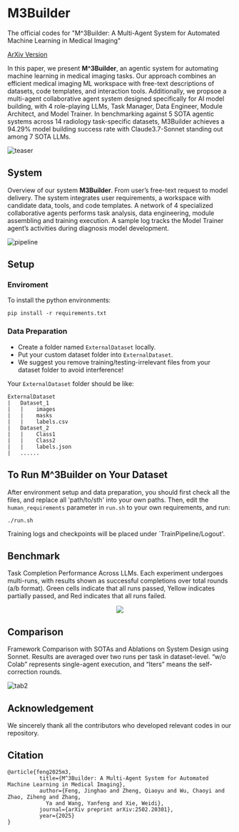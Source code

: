 # M3Builder
The official codes for "M^3Builder: A Multi-Agent System for Automated Machine Learning in Medical Imaging"

[ArXiv Version](https://arxiv.org/abs/2502.20301)

In this paper, we present **M^3Builder**, an agentic system for automating machine learning in medical imaging tasks. Our approach combines an efficient medical imaging ML workspace with free-text descriptions of datasets, code templates, and interaction tools. Additionally, we propsoe a multi-agent collaborative agent system designed specifically for AI model building, with 4 role-playing LLMs, Task Manager, Data Engineer, Module Architect, and Model Trainer. In benchmarking against 5 SOTA agentic systems across 14 radiology task-specific datasets, M3Builder achieves a 94.29% model building success rate with Claude3.7-Sonnet standing out among 7 SOTA LLMs.

![teaser](https://github.com/user-attachments/assets/c7d8474f-2ecd-4177-ac76-6ebfe68c6238)

## System
Overview of our system **M3Builder**. From user’s free-text request to model delivery. The system integrates user requirements, a workspace with candidate data, tools, and code templates. A network of 4 specialized collaborative agents performs task analysis, data engineering, module assembling and training execution. A sample log tracks the Model Trainer agent’s activities during diagnosis model development.

![pipeline](https://github.com/user-attachments/assets/c99c9265-1faa-4028-b6e0-080e564a67a7)

## Setup

### Enviroment
To install the python environments:
```
pip install -r requirements.txt
```

### Data Preparation

* Create a folder named `ExternalDataset` locally.
* Put your custom dataset folder into `ExternalDataset`.
* We suggest you remove training/testing-irrelevant files from your dataset folder to avoid interference!

Your `ExternalDataset` folder should be like:
```
ExternalDataset
|   Dataset_1
|   |    images
|   |    masks
|   |    labels.csv
|   Dataset_2
|   |    Class1
|   |    Class2
|   |    labels.json
|   ......
```

## To Run **M^3Builder** on Your Dataset
After environment setup and data preparation, you should first check all the files, and replace all 'path/to/sth' into your own paths.
Then, edit the `human_requirements` parameter in `run.sh` to your own requirements, and run:
```
./run.sh
```
Training logs and checkpoints will be placed under `TrainPipeline/Logout'.

## Benchmark
Task Completion Performance Across LLMs. Each experiment undergoes multi-runs, with results shown as successful completions over total rounds (a/b format). Green cells indicate that all runs passed, Yellow indicates partially passed, and Red indicates that all runs failed.

<div style="text-align: center">
<img src="https://github.com/user-attachments/assets/3fa6315e-ea97-4fe9-b68b-68b5813d06f6"/>
</div>

## Comparison
Framework Comparison with SOTAs and Ablations on System Design using Sonnet. Results are averaged over two runs per task in dataset-level. “w/o Colab” represents single-agent execution, and “Iters” means the self-correction rounds.

![tab2](https://github.com/user-attachments/assets/859a79e2-a38e-4483-b083-882c82d789ed)

## Acknowledgement
We sincerely thank all the contributors who developed relevant codes in our repository.

## Citation
```
@article{feng2025m3,
          title={M^3Builder: A Multi-Agent System for Automated Machine Learning in Medical Imaging},
          author={Feng, Jinghao and Zheng, Qiaoyu and Wu, Chaoyi and Zhao, Ziheng and Zhang, 
            Ya and Wang, Yanfeng and Xie, Weidi},
          journal={arXiv preprint arXiv:2502.20301},
          year={2025}
}
```

